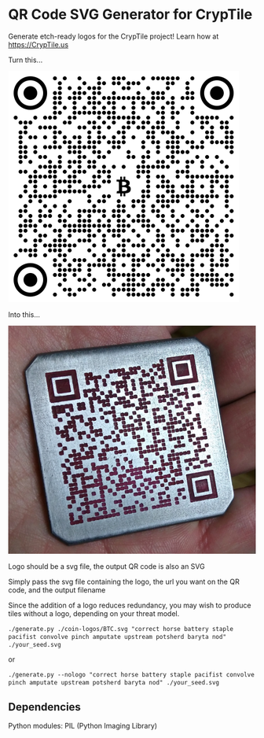 QR Code SVG Generator for CrypTile
==================================
Generate etch-ready logos for the CrypTile project!  Learn how at https://CrypTile.us

Turn this...

![Example Code](https://github.com/george-viaud/QR-Code-SVG-Logo-Generator/raw/gh-pages/sample.png)

Into this...

![Example Code](https://raw.githubusercontent.com/george-viaud/QR-Code-SVG-Logo-Generator/gh-pages/prototype_red.png)

Logo should be a svg file, the output QR code is also an SVG

Simply pass the svg file containing the logo, the url you want on the QR code, and the output filename

Since the addition of a logo reduces redundancy, you may wish to produce tiles without a logo, depending on your threat model.

```
./generate.py ./coin-logos/BTC.svg "correct horse battery staple pacifist convolve pinch amputate upstream potsherd baryta nod" ./your_seed.svg
```
or
```
./generate.py --nologo "correct horse battery staple pacifist convolve pinch amputate upstream potsherd baryta nod" ./your_seed.svg
```

Dependencies
------------
Python modules:
PIL (Python Imaging Library)
